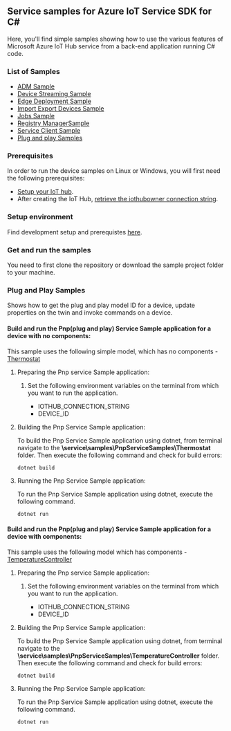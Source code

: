 ## Service samples for Azure IoT Service SDK for C#

Here, you'll find simple samples showing how to use the various features of Microsoft Azure IoT Hub service from a back-end application running C# code.

### List of Samples

* [ADM Sample][adm-sample]
* [Device Streaming Sample][device-streaming-sample]
* [Edge Deployment Sample][edge-deployment-sample]
* [Import Export Devices Sample][import-export-sample]
* [Jobs Sample][jobs-sample]
* [Registry ManagerSample][reg-man-sample]
* [Service Client Sample][service-client-sample]
* [Plug and play Samples ][pnp-service-sample]

### Prerequisites
In order to run the device samples on Linux or Windows, you will first need the following prerequisites:
* [Setup your IoT hub][lnk-setup-iot-hub].
* After creating the IoT Hub, [retrieve the iothubowner connection string][lnl-credentials].

### Setup environment
Find development setup and prerequistes [here][lnk-prereq].

### Get and run the samples
You need to first clone the repository or download the sample project folder to your machine.

### Plug and Play Samples

Shows how to get the plug and play model ID for a device, update properties on the twin and invoke commands on a device.

#### Build and run the Pnp(plug and play) Service Sample application for a device with no components:
This sample uses the following simple model, which has no components - [Thermostat](https://github.com/Azure/opendigitaltwins-dtdl/blob/master/DTDL/v2/samples/Thermostat.json)
1. Preparing the Pnp service Sample application:
   1. Set the following environment variables on the terminal from which you want to run the application.

      * IOTHUB_CONNECTION_STRING
      * DEVICE_ID

2. Building the Pnp Service Sample application:

    To build the Pnp Service Sample application using dotnet, from terminal navigate to the **\service\samples\PnpServiceSamples\Thermostat** folder. Then execute the following command and check for build errors:

    ```
    dotnet build
    ```

3. Running the Pnp Service Sample application:

	To run the Pnp Service Sample application using dotnet, execute the following command.

    ```
    dotnet run
    ```


#### Build and run the Pnp(plug and play) Service Sample application for a device with components:
This sample uses the following model which has components - [TemperatureController](https://github.com/Azure/opendigitaltwins-dtdl/blob/master/DTDL/v2/samples/TemperatureController.json)
1. Preparing the Pnp service Sample application:
    1. Set the following environment variables on the terminal from which you want to run the application.

        * IOTHUB_CONNECTION_STRING
        * DEVICE_ID

2. Building the Pnp Service Sample application:

    To build the Pnp Service Sample application using dotnet, from terminal navigate to the **\service\samples\PnpServiceSamples\TemperatureController** folder. Then execute the following command and check for build errors:

    ```
    dotnet build
    ```

3. Running the Pnp Service Sample application:

    To run the Pnp Service Sample application using dotnet, execute the following command.

    ```
    dotnet run
    ```

[samples-repo]: https://github.com/Azure-Samples/azure-iot-samples-csharp
[service-samples]: https://github.com/Azure-Samples/azure-iot-samples-csharp/tree/master/iot-hub/Samples/service
[adm-sample]: https://github.com/Azure-Samples/azure-iot-samples-csharp/tree/master/iot-hub/Samples/service/AutomaticDeviceManagementSample
[device-streaming-sample]: https://github.com/Azure-Samples/azure-iot-samples-csharp/tree/master/iot-hub/Samples/service/DeviceStreamingSample
[edge-deployment-sample]: https://github.com/Azure-Samples/azure-iot-samples-csharp/tree/master/iot-hub/Samples/service/EdgeDeploymentSample
[import-export-sample]: https://github.com/Azure-Samples/azure-iot-samples-csharp/tree/master/iot-hub/Samples/service/ImportExportDevicesSample
[jobs-sample]: https://github.com/Azure-Samples/azure-iot-samples-csharp/tree/master/iot-hub/Samples/service/JobsSample
[reg-man-sample]: https://github.com/Azure-Samples/azure-iot-samples-csharp/tree/master/iot-hub/Samples/service/RegistryManagerSample
[service-client-sample]: https://github.com/Azure-Samples/azure-iot-samples-csharp/tree/master/iot-hub/Samples/service/ServiceClientSample
[pnp-service-sample]: https://github.com/Azure/azure-iot-sdk-csharp/tree/preview/iothub/service/samples/PnpServiceSamples
[lnk-setup-iot-hub]: https://aka.ms/howtocreateazureiothub
[lnl-credentials]: https://github.com/Azure/azure-iot-device-ecosystem/blob/master/setup_iothub.md#retrieving-user-credentials-to-interact-with-the-service-not-as-a-device
[lnk-prereq]: https://github.com/Azure-Samples/azure-iot-samples-csharp#prerequisites